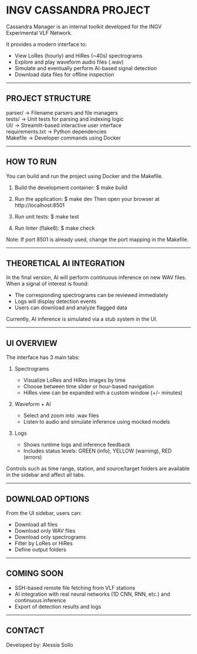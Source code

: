 
INGV CASSANDRA PROJECT
======================

Cassandra Manager is an internal toolkit developed for the INGV Experimental VLF Network.

It provides a modern interface to:

- View LoRes (hourly) and HiRes (~40s) spectrograms
- Explore and play waveform audio files (.wav)
- Simulate and eventually perform AI-based signal detection
- Download data files for offline inspection

--------------------------------------------
PROJECT STRUCTURE
--------------------------------------------

parser/           -> Filename parsers and file managers  
tests/            -> Unit tests for parsing and indexing logic  
UI/               -> Streamlit-based interactive user interface  
requirements.txt  -> Python dependencies  
Makefile          -> Developer commands using Docker  

--------------------------------------------
HOW TO RUN
--------------------------------------------

You can build and run the project using Docker and the Makefile.

1. Build the development container:
    $ make build

2. Run the application:
    $ make dev
    Then open your browser at http://localhost:8501

3. Run unit tests:
    $ make test

4. Run linter (flake8):
    $ make check

Note: If port 8501 is already used, change the port mapping in the Makefile.

--------------------------------------------
THEORETICAL AI INTEGRATION
--------------------------------------------

In the final version, AI will perform continuous inference on new WAV files.
When a signal of interest is found:

- The corresponding spectrograms can be reviewed immediately
- Logs will display detection events
- Users can download and analyze flagged data

Currently, AI inference is simulated via a stub system in the UI.

--------------------------------------------
UI OVERVIEW
--------------------------------------------

The interface has 3 main tabs:

1. Spectrograms
   - Visualize LoRes and HiRes images by time
   - Choose between time slider or hour-based navigation
   - HiRes view can be expanded with a custom window (+/- minutes)

2. Waveform + AI
   - Select and zoom into .wav files
   - Listen to audio and simulate inference using mocked models

3. Logs
   - Shows runtime logs and inference feedback
   - Includes status levels: GREEN (info), YELLOW (warning), RED (errors)

Controls such as time range, station, and source/target folders are available
in the sidebar and affect all tabs.

--------------------------------------------
DOWNLOAD OPTIONS
--------------------------------------------

From the UI sidebar, users can:

- Download all files
- Download only WAV files
- Download only spectrograms
- Filter by LoRes or HiRes
- Define output folders

--------------------------------------------
COMING SOON
--------------------------------------------

- SSH-based remote file fetching from VLF stations
- AI integration with real neural networks (1D CNN, RNN, etc.) and continuous inference
- Export of detection results and logs

--------------------------------------------
CONTACT
--------------------------------------------

Developed by: Alessia Sollo

